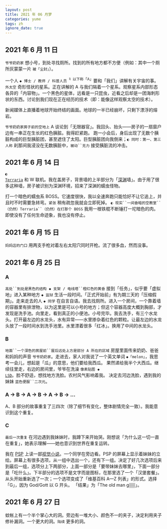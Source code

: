 ```yaml
---
layout: post
title: 2021 年 06 月梦
categories: yume
tags: zh
ignore_date: true
---
```


## 2021 年 6 月 11 日

`爷爷奶奶家` 想小号，到处寻找厕所。找到的所有地方都不方便（例如：其中一个厕所灰蒙蒙一片 `被「尘封」`）。

一个人 `◆ 博士 / 教师 / 科普人员` <sup>♮ 以下称「A」</sup>要和「我们」讲解有关宇宙的事。`外太空` 奇形怪状的星系。正在讲解的 A 与我们隔着一个星系。观察星系内部形态各异的「内容物」。一个黑色的星体，远看是一只昆虫，近看之后<du>却</du>是一团海刺形状的东西。讨论到我们现在正在经历的技术（即：能像这样观察太空的技术）。

新闻媒体上直播着地球开始终结的画面。地球的一半已经崩坏，只剩下漂浮的熔岩。

`爷爷奶奶家房子前的空地上` A 谈论到「无限器官」。我回头、抬头——房子的一扇窗户边有一串正在生长的红色胰脏。<du>我得赶紧跑。</du> 跑一小会后，身后出现了无数个胰脏构成的巨型胰脏团，<du>甚至</du>遮住了太阳。巨型胰脏团向我倒来；`◐ 同时：第一、第三人称` <du>刹那间</du>我浸没在无数胰脏中，`被动``无力` 接受胰脏流的冲击。

## 2021 年 6 月 14 日

<code>◐ <a href="https://zh.wikipedia.org/wiki/%E6%B3%B0%E6%8B%89%E7%91%9E%E4%BA%9A">Terraria</a></code> 和 W 联机。我在盖房子，背景墙的上半部分为「[深渊](https://calamitymod.wiki.gg/wiki/Abyss)墙」。由于用了很多这种墙，房子被识别为深渊环境，招来了深渊的蠕虫怪物。

打一个暗色的蠕虫系 BOSS。它速度很快，我以全速奔跑只能恰好不让它追上，并且时不时需要急转弯。`紧张` <du>稍有疏忽我就会立即死掉。</du> `◐ 现实``一间昏暗的空教室``（仍然）Terraria``（仍然）在打那个 BOSS` 我用一根铁棍不断锤打一坨暗色的肉。<du>即使</du>没有了任何生命迹象，我<du>也</du>没有停止。

## 2021 年 6 月 15 日

`妈妈店的门口` 用两支手枪对着左右太阳穴同时开枪。流了很多血，<du>然而</du>没事。

## 2021 年 6 月 25 日

### A

`高处``到处是黑色的结构 ◆ 支架 / 电线塔``橙红色的黄昏` 接到「任务」，似乎要「虚拟地」进入某种地方 `◆ 监狱` 生活一段时间。「正式开始前」有为期三天的「压缩假期」。走来走去的人 `◆ 同学` 在自言自语。我去找厕所。进入一个房间，一个靠着墙的容器里有排泄物，以为这里是可以小号的地方；<du>但</du>这个容器高度大概到胸部，才发现是洗手池。向里走，看到真正的小便池。小号完毕。我去洗手，有三个水龙头。打开最左边的水龙头，<du>水有异常</du>——水里掺杂着红色的颗粒。让最左边的水龙头放了一段时间水到洗手池里。水里漂着很多「红冰」。换用了中间的水龙头。

### B

`地面``一个深色的房屋前``屋后远处上方是部分 A 所在的区域` 房屋里面传来奶奶、爸爸和妈妈的声音 `爷爷奶奶家`。走进去，家人对我说了一个英文单词 `◆「melon」`，我思考一会儿，想起是「瓜」的意思，<du>他们要给我西瓜。</du> <du>果然</du>递给我半个大西瓜。继续往里走，右边的房间里，爷爷在洗澡 <code>像素贴图 ◆ <a href="https://en.wikipedia.org/wiki/LSD:_Dream_Emulator">LSD</a></code>。脸不舒适，想找地方洗脸。<du>农村风气影响着我。</du> 决定去河边洗脸，遇到我的妹妹 `蓝色便服``二次元`。

### A → B → A → B → A → B → ...

A、B 部分的故事重复了三四次（除了细节有变化，整体剧情完全一致）。我能意识到这个重复。

### C

`最后一次重复` 在河边遇到我妹妹时，我蹲下来开始哭。刚想说「为什么这一切一直在重复」，她表示理解——她也意识到世界在重复运转。

我在 [PSP](https://zh.wikipedia.org/wiki/PlayStation_Portable) 上读一部[视觉小说](https://zh.wikipedia.org/wiki/%E8%A7%86%E8%A7%89%E5%B0%8F%E8%AF%B4)。一个同学在旁边看。PSP 的屏幕上显示着妹妹的立绘。屏幕上有很多选项，从一组中选出一个，还有下一组。决定了好几次选项后来到最后一组，选项分上下两部分，上面一部分是「要带妹妹去哪里」，下面一部分是「吃什么」。下半部分的选项不是文字而是图标，在那里选了一个「汉堡套餐」。从头开始重新选了一次；一个选项变成了「维基百科 A—Z 列表」的形式。选择「G」，<du>因为 God/Gott 以 G 开头。</du> 「结果」为「The old man g▒▒」。

## 2021 年 6 月 27 日

蚊帐上有一个半个掌心大的洞。旁边有一堆大小、颜色不一的夹子，决定利用夹子修补漏洞。一个更大的洞。`陆续` 更多的洞。
